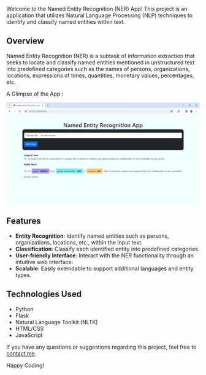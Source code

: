 Welcome to the Named Entity Recognition (NER) App! This project is an application that utilizes Natural Language Processing (NLP) techniques to identify and classify named entities within text.

## Overview

Named Entity Recognition (NER) is a subtask of information extraction that seeks to locate and classify named entities mentioned in unstructured text into predefined categories such as the names of persons, organizations, locations, expressions of times, quantities, monetary values, percentages, etc.

A Glimpse of the App :

![NER App Output](Named%20Entity%20Recognition%20App/Output/Output.png)

## Features

- **Entity Recognition**: Identify named entities such as persons, organizations, locations, etc., within the input text.
- **Classification**: Classify each identified entity into predefined categories.
- **User-friendly Interface**: Interact with the NER functionality through an intuitive web interface.
- **Scalable**: Easily extendable to support additional languages and entity types.

## Technologies Used

- Python
- Flask
- Natural Language Toolkit (NLTK)
- HTML/CSS
- JavaScript

If you have any questions or suggestions regarding this project, feel free to [contact me](mailto:mayankanand2701@gmail.com).

Happy Coding!
